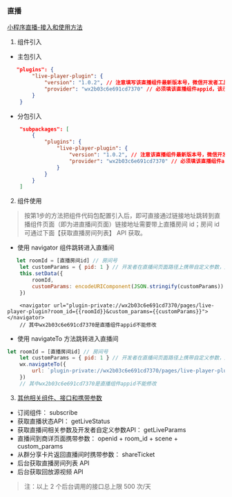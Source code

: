 ### 直播
[小程序直播-接入和使用方法](https://developers.weixin.qq.com/miniprogram/dev/framework/liveplayer/live-player-plugin.html)

1. 组件引入
* 主包引入
```json
   "plugins": {
        "live-player-plugin": {
            "version": "1.0.2", // 注意填写该直播组件最新版本号，微信开发者工具调试时可获取最新版本号
            "provider": "wx2b03c6e691cd7370" // 必须填该直播组件appid，该示例值即为直播组件appid
        }
    }

```
* 分包引入
```json
    "subpackages": [
        {
            "plugins": {
                "live-player-plugin": {
                    "version": "1.0.2", // 注意该直播组件最新版本号，微信开发者工具调试时可获取最新版本号
                    "provider": "wx2b03c6e691cd7370" // 必须填该直播组件appid，该示例值即为直播组件appid
                }
            }
        }
    ]
````

2. 组件使用

> 按第1步的方法把组件代码包配置引入后，即可直接通过链接地址跳转到直播组件页面（即为进直播间页面）链接地址需要带上直播房间 id；房间 id 可通过下面【获取直播房间列表】 API 获取。

* 使用 navigator 组件跳转进入直播间
```js
   let roomId = [直播房间id] // 房间号
    let customParams = { pid: 1 } // 开发者在直播间页面路径上携带自定义参数，后续可以在分享卡片链接和跳转至商详页时获取，详见【获取自定义参数】、【直播间到商详页面携带参数】章节
    this.setData({
        roomId,
        customParams: encodeURIComponent(JSON.stringify(customParams))
    })
```

```wxml
    <navigator url="plugin-private://wx2b03c6e691cd7370/pages/live-player-plugin?room_id={{roomId}}&custom_params={{customParams}}"></navigator>
    // 其中wx2b03c6e691cd7370是直播组件appid不能修改
```

* 使用 navigateTo 方法跳转进入直播间

```js
let roomId = [直播房间id] // 房间号
    let customParams = { pid: 1 } // 开发者在直播间页面路径上携带自定义参数，后续可以在分享卡片链接和跳转至商详页时获取，详见【获取自定义参数】、【直播间到商详页面携带参数】章节
    wx.navigateTo({
        url: `plugin-private://wx2b03c6e691cd7370/pages/live-player-plugin?room_id=${roomId}&custom_params=${encodeURIComponent(JSON.stringify(customParams))}`
    })
	// 其中wx2b03c6e691cd7370是直播组件appid不能修改
```


3. [其他相关组件、接口和携带参数](https://developers.weixin.qq.com/miniprogram/dev/framework/liveplayer/live-player-plugin.html)
+ 订阅组件： subscribe
+ 获取直播状态API： getLiveStatus
+ 获取直播间相关参数及开发者自定义参数API： getLiveParams
+ 直播间到商详页面携带参数： openid + room_id + scene + custom_params
+ 从群分享卡片返回直播间时携带参数： shareTicket
+ 后台获取直播房间列表 API
+ 后台获取回放源视频 API

> 注：以上 2 个后台调用的接口总上限 500 次/天
